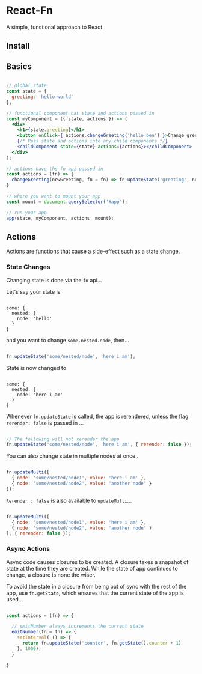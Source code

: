 # React-Fn
A simple, functional approach to React

## Install

## Basics

```jsx

// global state
const state = {
  greeting: 'hello world'
};

// functional component has state and actions passed in
const myComponent = ({ state, actions }) => (
  <div>
    <h1>{state.greeting}</h1>
    <button onClick={ actions.changeGreeting('hello ben') }>Change greeting</button>
    {/* Pass state and actions into any child components */}
    <childComponent state={state} actions={actions}></childComponent>
  </div>
);

// actions have the fn api passed in
const actions = (fn) => {
  changeGreeting(newGreeting, fn = fn) => fn.updateState('greeting', newGreeting)
}

// where you want to mount your app
const mount = document.querySelector('#app');

// run your app
app(state, myComponent, actions, mount);

```

## Actions

Actions are functions that cause a side-effect such as a state change.

### State Changes

Changing state is done via the `fn` api...

Let's say your state is 

```

some: {
  nested: {
    node: 'hello'
  }
}

```

and you want to change `some.nested.node`, then...

```javascript

fn.updateState('some/nested/node', 'here i am');

```

State is now changed to 

```

some: {
  nested: {
    node: 'here i am'
  }
}

```

Whenever `fn.updateState` is called, the app is rerendered, unless the flag `rerender: false` is passed in ...

```javascript

// The following will not rerender the app
fn.updateState('some/nested/node', 'here i am', { rerender: false });

```

You can also change state in multiple nodes at once...

```javascript

fn.updateMulti([
  { node: 'some/nested/node1', value: 'here i am' },
  { node: 'some/nested/node2', value: 'another node' }
]);

```

`Rerender : false` is also available to `updateMulti`...

```javascript

fn.updateMulti([
  { node: 'some/nested/node1', value: 'here i am' },
  { node: 'some/nested/node2', value: 'another node' }
], { rerender: false });

```

### Async Actions

Async code causes closures to be created. 
A closure takes a snapshot of state at the time they are created. 
While the state of app continues to change, a closure is none the wiser.

To avoid the state in a closure from being out of sync with the rest of the app, use `fn.getState`, which ensures that the current state of the app is used...

```javascript

const actions = (fn) => {

  // emitNumber always increments the current state
  emitNumber(fn = fn) => {
    setInterval( () => {
      return fn.updateState('counter', fn.getState().counter + 1)
    }, 1000);
  }
  
}

```
